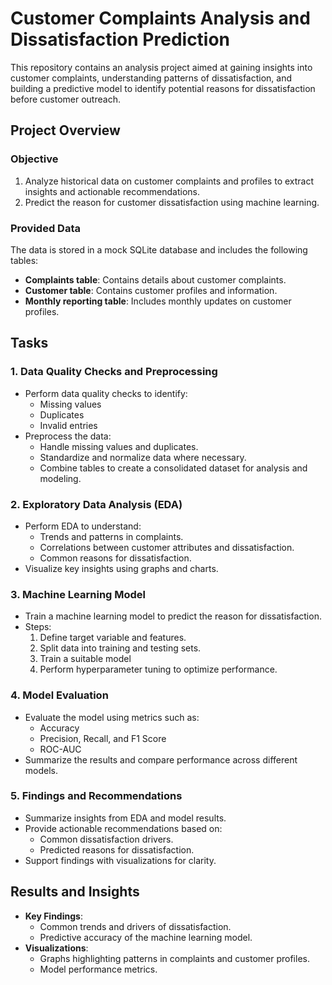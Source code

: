 # Customer Complaints Analysis and Dissatisfaction Prediction

This repository contains an analysis project aimed at gaining insights into customer complaints, understanding patterns of dissatisfaction, and building a predictive model to identify potential reasons for dissatisfaction before customer outreach.

## Project Overview

### Objective
1. Analyze historical data on customer complaints and profiles to extract insights and actionable recommendations.
2. Predict the reason for customer dissatisfaction using machine learning.

### Provided Data
The data is stored in a mock SQLite database and includes the following tables:
- **Complaints table**: Contains details about customer complaints.
- **Customer table**: Contains customer profiles and information.
- **Monthly reporting table**: Includes monthly updates on customer profiles.

## Tasks

### 1. Data Quality Checks and Preprocessing
- Perform data quality checks to identify:
  - Missing values
  - Duplicates
  - Invalid entries
- Preprocess the data:
  - Handle missing values and duplicates.
  - Standardize and normalize data where necessary.
  - Combine tables to create a consolidated dataset for analysis and modeling.

### 2. Exploratory Data Analysis (EDA)
- Perform EDA to understand:
  - Trends and patterns in complaints.
  - Correlations between customer attributes and dissatisfaction.
  - Common reasons for dissatisfaction.
- Visualize key insights using graphs and charts.

### 3. Machine Learning Model
- Train a machine learning model to predict the reason for dissatisfaction.
- Steps:
  1. Define target variable and features.
  2. Split data into training and testing sets.
  3. Train a suitable model 
  4. Perform hyperparameter tuning to optimize performance.

### 4. Model Evaluation
- Evaluate the model using metrics such as:
  - Accuracy
  - Precision, Recall, and F1 Score
  - ROC-AUC
- Summarize the results and compare performance across different models.

### 5. Findings and Recommendations
- Summarize insights from EDA and model results.
- Provide actionable recommendations based on:
  - Common dissatisfaction drivers.
  - Predicted reasons for dissatisfaction.
- Support findings with visualizations for clarity.


## Results and Insights
- **Key Findings**:
  - Common trends and drivers of dissatisfaction.
  - Predictive accuracy of the machine learning model.
- **Visualizations**:
  - Graphs highlighting patterns in complaints and customer profiles.
  - Model performance metrics.




